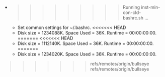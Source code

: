 * >>>>>>>>> Running inst-min-con-cld-bashrc.sh ...
  * Set common settings for ~/.bashrc.
<<<<<<< HEAD
  * Disk size = 1234088K. Space Used = 36K. Runtime = 00:00:00:00.
=======
<<<<<<< HEAD
  * Disk size = 1112140K. Space Used = 36K. Runtime = 00:00:00:00.
=======
  * Disk size = 1234020K. Space Used = 36K. Runtime = 00:00:00:00.
>>>>>>> refs/remotes/origin/bullseye
>>>>>>> refs/remotes/origin/bullseye
